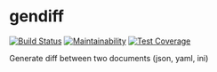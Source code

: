 # gendiff

[![Build Status](https://travis-ci.org/bondarenkosa/project-lvl2-s277.svg?branch=master)](https://travis-ci.org/bondarenkosa/project-lvl2-s277)
[![Maintainability](https://api.codeclimate.com/v1/badges/bf7dd4d4d726507f4c56/maintainability)](https://codeclimate.com/github/bondarenkosa/project-lvl2-s277/maintainability)
[![Test Coverage](https://api.codeclimate.com/v1/badges/bf7dd4d4d726507f4c56/test_coverage)](https://codeclimate.com/github/bondarenkosa/project-lvl2-s277/test_coverage)

Generate diff between two documents (json, yaml, ini)
